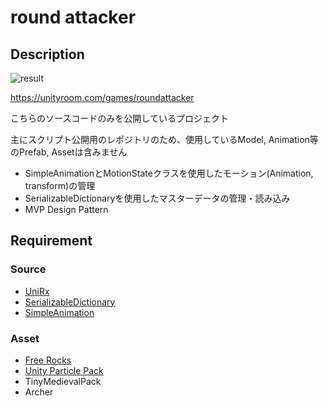 # round attacker

## Description

![result](https://camo.qiitausercontent.com/9aee7b4eefb5735d007fc97c7d75a87eef7d8667/68747470733a2f2f71696974612d696d6167652d73746f72652e73332e616d617a6f6e6177732e636f6d2f302f37363037362f37336265343038312d373236322d366530312d343934312d6161396538343466333332352e676966)

https://unityroom.com/games/roundattacker

こちらのソースコードのみを公開しているプロジェクト

主にスクリプト公開用のレポジトリのため、使用しているModel, Animation等のPrefab, Assetは含みません

- SimpleAnimationとMotionStateクラスを使用したモーション(Animation, transform)の管理
- SerializableDictionaryを使用したマスターデータの管理・読み込み
- MVP Design Pattern

## Requirement

### Source

- [UniRx](https://github.com/neuecc/UniRx)
- [SerializableDictionary](https://github.com/neuecc/SerializableDictionary)
- [SimpleAnimation](https://github.com/Unity-Technologies/SimpleAnimation)

### Asset

- [Free Rocks](https://assetstore.unity.com/packages/3d/environments/landscapes/free-rocks-19288)
- [Unity Particle Pack](https://assetstore.unity.com/packages/essentials/asset-packs/unity-particle-pack-73777)
- TinyMedievalPack
- Archer

